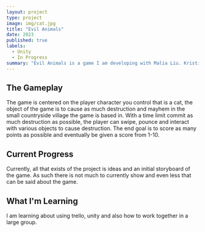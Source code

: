 ```yaml
---
layout: project
type: project
image: img/cat.jpg
title: "Evil Animals"
date: 2023
published: true
labels:
  - Unity
  - In Progress
summary: "Evil Animals is a game I am developing with Malia Liu. Kristine Rivera and Anthony Gantner about cats that go around causing mayhem."
---
```

<h2 id="The Gameplay">The Gameplay</h2>

The game is centered on the player character you control that is a cat, the object of the game is to cause as much destruction and mayhem in the small countryside village the game is based in. With a time limit commit as much destruction as possible, the player can swipe, pounce and interact with various objects to cause destruction. The end goal is to score as many points as possible and eventually be given a score from 1-10.

<h2 id="Current Progress">Current Progress</h2>

Currently, all that exists of the project is ideas and an initial storyboard of the game. As such there is not much to currently show and even less that can be said about the game.

<h2 id="What I'm Learning">What I'm Learning</h2>

I am learning about using trello, unity and also how to work together in a large group. 
